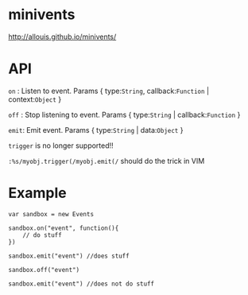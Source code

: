 
minivents
=========

http://allouis.github.io/minivents/

API
===

`on` : Listen to event. Params { type:`String`, callback:`Function` | context:`Object` }
    
`off` : Stop listening to event. Params { type:`String` | callback:`Function` } 
    
`emit`: Emit event. Params { type:`String` | data:`Object` } 

`trigger` is no longer supported!!

`:%s/myobj.trigger(/myobj.emit(/` should do the trick in VIM
    
Example
=======

    var sandbox = new Events
    
    sandbox.on("event", function(){
        // do stuff
    })

    sandbox.emit("event") //does stuff

    sandbox.off("event")

    sandbox.emit("event") //does not do stuff
    
